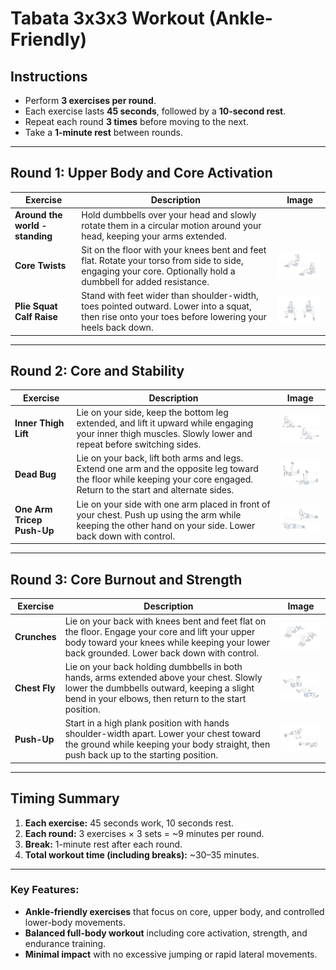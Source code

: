 # Tabata 3x3x3 Workout (Ankle-Friendly)

## Instructions
- Perform **3 exercises per round**.
- Each exercise lasts **45 seconds**, followed by a **10-second rest**.
- Repeat each round **3 times** before moving to the next.
- Take a **1-minute rest** between rounds.

---

## Round 1: Upper Body and Core Activation

| Exercise                     | Description                                       | Image                                                   |
| ---------------------------- | ------------------------------------------------- | ------------------------------------------------------- |
| **Around the world - standing** | Hold dumbbells over your head and slowly rotate them in a circular motion around your head, keeping your arms extended. |  |
| **Core Twists**           | Sit on the floor with your knees bent and feet flat. Rotate your torso from side to side, engaging your core. Optionally hold a dumbbell for added resistance. | <img src="./images/core-twist.jpg" width="150" /> |
| **Plie Squat Calf Raise** | Stand with feet wider than shoulder-width, toes pointed outward. Lower into a squat, then rise onto your toes before lowering your heels back down. | <img src="./images/plie-squat-calf-raise.jpg" width="150" /> |

---

## Round 2: Core and Stability

| Exercise                     | Description                                       | Image                                                   |
| ---------------------------- | ------------------------------------------------- | ------------------------------------------------------- |
| **Inner Thigh Lift**      | Lie on your side, keep the bottom leg extended, and lift it upward while engaging your inner thigh muscles. Slowly lower and repeat before switching sides. | <img src="./images/inner-thigh-lift.jpg" width="150" /> |
| **Dead Bug**                 | Lie on your back, lift both arms and legs. Extend one arm and the opposite leg toward the floor while keeping your core engaged. Return to the start and alternate sides. | <img src="./images/dead-bug.jpg" width="150" /> |
| **One Arm Tricep Push-Up**   | Lie on your side with one arm placed in front of your chest. Push up using the arm while keeping the other hand on your side. Lower back down with control. | <img src="./images/one-arm-tricep-push-up.jpg" width="150" /> |

---

## Round 3: Core Burnout and Strength

| Exercise                     | Description                                       | Image                                                   |
| ---------------------------- | ------------------------------------------------- | ------------------------------------------------------- |
| **Crunches**           | Lie on your back with knees bent and feet flat on the floor. Engage your core and lift your upper body toward your knees while keeping your lower back grounded. Lower back down with control. | <img src="./images/crunches.jpg" width="150" /> |
| **Chest Fly**         | Lie on your back holding dumbbells in both hands, arms extended above your chest. Slowly lower the dumbbells outward, keeping a slight bend in your elbows, then return to the start position. | <img src="./images/chest-fly.jpg" width="150" /> |
| **Push-Up**         | Start in a high plank position with hands shoulder-width apart. Lower your chest toward the ground while keeping your body straight, then push back up to the starting position. | <img src="./images/push-up.jpg" width="150" /> |

---

## Timing Summary
1. **Each exercise:** 45 seconds work, 10 seconds rest.
2. **Each round:** 3 exercises × 3 sets = ~9 minutes per round.
3. **Break:** 1-minute rest after each round.
4. **Total workout time (including breaks):** ~30–35 minutes.

---

### Key Features:
- **Ankle-friendly exercises** that focus on core, upper body, and controlled lower-body movements.
- **Balanced full-body workout** including core activation, strength, and endurance training.
- **Minimal impact** with no excessive jumping or rapid lateral movements.
